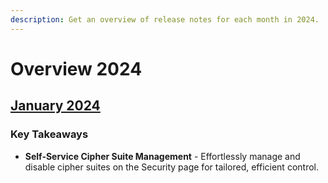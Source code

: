 ```yaml
---
description: Get an overview of release notes for each month in 2024.
---
```


# Overview 2024

## [January 2024](2024-01-releasenotes.md)

### Key Takeaways

* **Self-Service Cipher Suite Management**  - Effortlessly manage and disable cipher suites on the Security page for tailored, efficient control.
